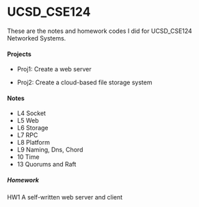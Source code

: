 # UCSD_CSE124
These are the notes and homework codes I did for UCSD_CSE124 Networked Systems.



#### Projects

* Proj1:	Create a web server

* Proj2:    Create a cloud-based file storage system

  

#### Notes

* L4 Socket
* L5 Web
* L6 Storage
* L7 RPC
* L8 Platform
* L9 Naming, Dns, Chord
* 10 Time
* 13 Quorums and Raft



##### Homework

HW1 A self-written web server and client